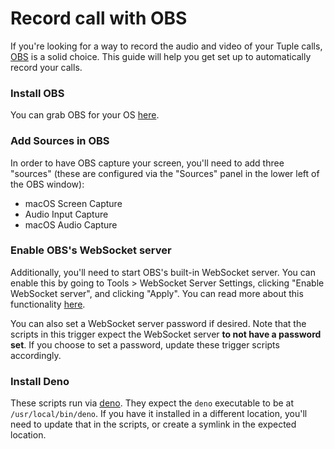 # Record call with OBS

If you're looking for a way to record the audio and video of your Tuple calls, [OBS](https://obsproject.com/) is a solid choice. This guide will help you get set up to automatically record your calls.

### Install OBS
You can grab OBS for your OS [here](https://obsproject.com/download).

### Add Sources in OBS
In order to have OBS capture your screen, you'll need to add three "sources" (these are configured via the "Sources" panel in the lower left of the OBS window):

- macOS Screen Capture
- Audio Input Capture
- macOS Audio Capture

### Enable OBS's WebSocket server

Additionally, you'll need to start OBS's built-in WebSocket server. You can enable this by going to Tools > WebSocket Server Settings, clicking "Enable WebSocket server", and clicking "Apply". You can read more about this functionality [here](https://obsproject.com/kb/remote-control-guide).

You can also set a WebSocket server password if desired. Note that the scripts in this trigger expect the WebSocket server **to not have a password set**. If you choose to set a password, update these trigger scripts accordingly.

### Install Deno
These scripts run via [deno](https://deno.com/). They expect the `deno` executable to be at `/usr/local/bin/deno`. If you have it installed in a different location, you'll need to update that in the scripts, or create a symlink in the expected location.